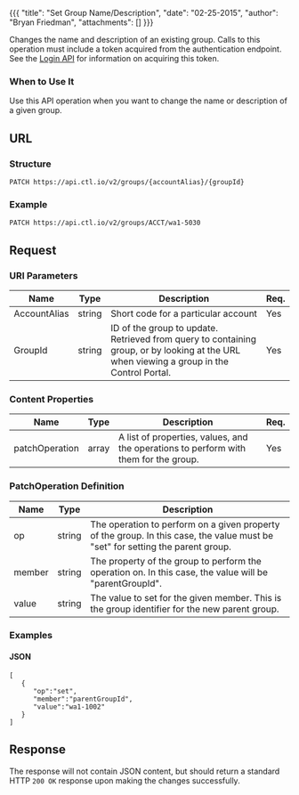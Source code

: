 {{{
  "title": "Set Group Name/Description",
  "date": "02-25-2015",
  "author": "Bryan Friedman",
  "attachments": []
}}}

Changes the name and description of an existing group. Calls to this operation must include a token acquired from the authentication endpoint. See the [Login API](..Authentication/login.md) for information on acquiring this token.

### When to Use It

Use this API operation when you want to change the name or description of a given group.

## URL

### Structure

    PATCH https://api.ctl.io/v2/groups/{accountAlias}/{groupId}

### Example

    PATCH https://api.ctl.io/v2/groups/ACCT/wa1-5030

## Request

### URI Parameters

<table>
  <thead>
    <tr>
      <th>Name</th>
      <th>Type</th>
      <th>Description</th>
      <th>Req.</th>
    </tr>
  </thead>
  <tbody>
    <tr>
      <td>AccountAlias</td>
      <td>string</td>
      <td>Short code for a particular account</td>
      <td>Yes</td>
    </tr>
    <tr>
      <td>GroupId</td>
      <td>string</td>
      <td>ID of the group to update. Retrieved from query to containing group, or by looking at the URL when viewing a group in the Control Portal.</td>
      <td>Yes</td>
    </tr>
  </tbody>
</table>


### Content Properties

<table>
  <thead>
    <tr>
      <th>Name</th>
      <th>Type</th>
      <th>Description</th>
      <th>Req.</th>
    </tr>
  </thead>
  <tbody>
    <tr>
      <td>patchOperation</td>
      <td>array</td>
      <td>A list of properties, values, and the operations to perform with them for the group.</td>
      <td>Yes</td>
    </tr>
  </tbody>
</table>

### PatchOperation Definition

<table>
  <thead>
    <tr>
      <th>Name</th>
      <th>Type</th>
      <th>Description</th>
    </tr>
  </thead>
  <tbody>
    <tr>
      <td>op</td>
      <td>string</td>
      <td>The operation to perform on a given property of the group. In this case, the value must be "set" for setting the parent group.
</td>
    </tr>
    <tr>
      <td>member</td>
      <td>string</td>
      <td>The property of the group to perform the operation on. In this case, the value will be "parentGroupId".</td>
    </tr>
    <tr>
      <td>value</td>
      <td>string</td>
      <td>The value to set for the given member. This is the group identifier for the new parent group.</td>
    </tr>
  </tbody>
</table>


### Examples

#### JSON

    [
       {
          "op":"set",
          "member":"parentGroupId",
          "value":"wa1-1002"
       }
    ]

## Response

The response will not contain JSON content, but should return a standard HTTP `200 OK` response upon making the changes successfully.
